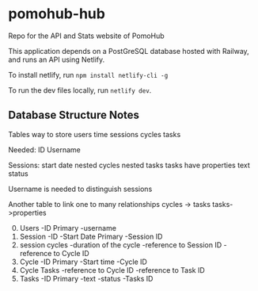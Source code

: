 # pomohub-hub

Repo for the API and Stats website of PomoHub

This application depends on a PostGreSQL database hosted with Railway, and runs an API using Netlify.

To install netlify, run `npm install netlify-cli -g`

To run the dev files locally, run `netlify dev`.

## Database Structure Notes

Tables
way to store
    users
    time
    sessions
        cycles
            tasks

Needed:
    ID
    Username

Sessions:
    start date
    nested cycles
        nested tasks
            tasks have properties
                text
                status

Username is needed to distinguish sessions

Another table to link one to many relationships
    cycles -> tasks
        tasks->properties

0. Users
    -ID                         Primary
    -username
1. Session
    -ID
    -Start Date                 Primary
    -Session ID
2. session cycles
    -duration of the cycle
    -reference to Session ID
    -reference to Cycle ID
3. Cycle
    -ID                         Primary
    -Start time
    -Cycle ID
4. Cycle Tasks
    -reference to Cycle ID
    -reference to Task ID
5. Tasks
    -ID                         Primary
    -text
    -status
    -Tasks ID